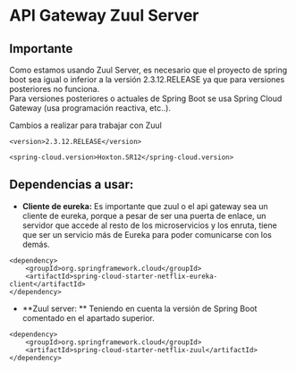 # API Gateway Zuul Server

## Importante
Como estamos usando Zuul Server, es necesario que el proyecto de spring boot sea igual o inferior a la versión 2.3.12.RELEASE
ya que para versiones posteriores no funciona.  
Para versiones posteriores o actuales de Spring Boot se usa Spring Cloud Gateway (usa programación reactiva, etc..).  

Cambios a realizar para trabajar con Zuul

```
<version>2.3.12.RELEASE</version>
```

```
<spring-cloud.version>Hoxton.SR12</spring-cloud.version>
```

## Dependencias a usar:

- **Cliente de eureka:** Es importante que zuul o el api gateway sea un cliente de eureka,
porque a pesar de ser una puerta de enlace, un servidor que accede al resto de los
microservicios y los enruta, tiene que ser un servicio más de Eureka para poder
comunicarse con los demás.

```
<dependency>
	<groupId>org.springframework.cloud</groupId>
	<artifactId>spring-cloud-starter-netflix-eureka-client</artifactId>
</dependency>
```
- **Zuul server: ** Teniendo en cuenta la versión de Spring Boot comentado en el apartado superior.

```
<dependency>
	<groupId>org.springframework.cloud</groupId>
	<artifactId>spring-cloud-starter-netflix-zuul</artifactId>
</dependency>
```

